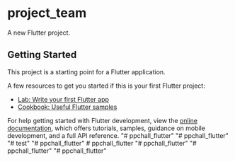 # project_team

A new Flutter project.

## Getting Started

This project is a starting point for a Flutter application.

A few resources to get you started if this is your first Flutter project:

- [Lab: Write your first Flutter app](https://docs.flutter.dev/get-started/codelab)
- [Cookbook: Useful Flutter samples](https://docs.flutter.dev/cookbook)

For help getting started with Flutter development, view the
[online documentation](https://docs.flutter.dev/), which offers tutorials,
samples, guidance on mobile development, and a full API reference.
"# ppchall_flutter" 
"# ppchall_flutter" 
"# test" 
"# ppchall_flutter" 
#   p p c h a l l _ f l u t t e r  
 "# ppchall_flutter" 
"# ppchall_flutter" 
"# ppchall_flutter" 
